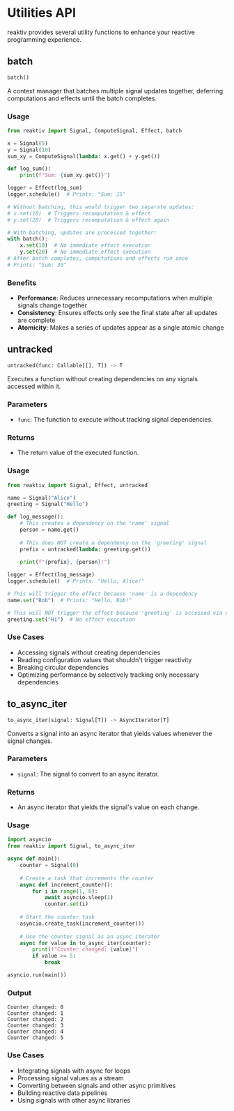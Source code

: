 # Utilities API

reaktiv provides several utility functions to enhance your reactive programming experience.

## batch

```python
batch()
```

A context manager that batches multiple signal updates together, deferring computations and effects until the batch completes.

### Usage

```python
from reaktiv import Signal, ComputeSignal, Effect, batch

x = Signal(5)
y = Signal(10)
sum_xy = ComputeSignal(lambda: x.get() + y.get())

def log_sum():
    print(f"Sum: {sum_xy.get()}")

logger = Effect(log_sum)
logger.schedule()  # Prints: "Sum: 15"

# Without batching, this would trigger two separate updates:
# x.set(10)  # Triggers recomputation & effect
# y.set(20)  # Triggers recomputation & effect again

# With batching, updates are processed together:
with batch():
    x.set(10)  # No immediate effect execution
    y.set(20)  # No immediate effect execution
# After batch completes, computations and effects run once
# Prints: "Sum: 30"
```

### Benefits

- **Performance**: Reduces unnecessary recomputations when multiple signals change together
- **Consistency**: Ensures effects only see the final state after all updates are complete
- **Atomicity**: Makes a series of updates appear as a single atomic change

## untracked

```python
untracked(func: Callable[[], T]) -> T
```

Executes a function without creating dependencies on any signals accessed within it.

### Parameters

- `func`: The function to execute without tracking signal dependencies.

### Returns

- The return value of the executed function.

### Usage

```python
from reaktiv import Signal, Effect, untracked

name = Signal("Alice")
greeting = Signal("Hello")

def log_message():
    # This creates a dependency on the 'name' signal
    person = name.get()
    
    # This does NOT create a dependency on the 'greeting' signal
    prefix = untracked(lambda: greeting.get())
    
    print(f"{prefix}, {person}!")

logger = Effect(log_message)
logger.schedule()  # Prints: "Hello, Alice!"

# This will trigger the effect because 'name' is a dependency
name.set("Bob")  # Prints: "Hello, Bob!"

# This will NOT trigger the effect because 'greeting' is accessed via untracked()
greeting.set("Hi")  # No effect execution
```

### Use Cases

- Accessing signals without creating dependencies
- Reading configuration values that shouldn't trigger reactivity
- Breaking circular dependencies
- Optimizing performance by selectively tracking only necessary dependencies

## to_async_iter

```python
to_async_iter(signal: Signal[T]) -> AsyncIterator[T]
```

Converts a signal into an async iterator that yields values whenever the signal changes.

### Parameters

- `signal`: The signal to convert to an async iterator.

### Returns

- An async iterator that yields the signal's value on each change.

### Usage

```python
import asyncio
from reaktiv import Signal, to_async_iter

async def main():
    counter = Signal(0)
    
    # Create a task that increments the counter
    async def increment_counter():
        for i in range(1, 6):
            await asyncio.sleep(1)
            counter.set(i)
    
    # Start the counter task
    asyncio.create_task(increment_counter())
    
    # Use the counter signal as an async iterator
    async for value in to_async_iter(counter):
        print(f"Counter changed: {value}")
        if value >= 5:
            break

asyncio.run(main())
```

### Output

```
Counter changed: 0
Counter changed: 1
Counter changed: 2
Counter changed: 3
Counter changed: 4
Counter changed: 5
```

### Use Cases

- Integrating signals with async for loops
- Processing signal values as a stream
- Converting between signals and other async primitives
- Building reactive data pipelines
- Using signals with other async libraries